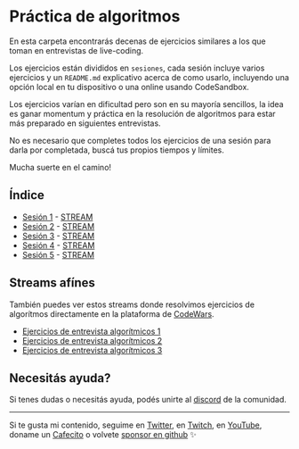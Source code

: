 # Práctica de algoritmos

En esta carpeta encontrarás decenas de ejercicios similares a los que toman en entrevistas de live-coding.

Los ejercicios están divididos en `sesiones`, cada sesión incluye varios ejercicios y un `README.md` explicativo acerca de como usarlo, incluyendo una opción local en tu dispositivo o una online usando CodeSandbox.

Los ejercicios varían en dificultad pero son en su mayoría sencillos, la idea es ganar momentum y práctica en la resolución de algoritmos para estar más preparado en siguientes entrevistas.

No es necesario que completes todos los ejercicios de una sesión para darla por completada, buscá tus propios tiempos y límites.

Mucha suerte en el camino!

## Índice

- [Sesión 1](./sesion-1/) - [STREAM](https://www.youtube.com/watch?v=W20aHH7F1q8)
- [Sesión 2](./sesion-2/) - [STREAM](https://youtu.be/Mu9kdqCna90)
- [Sesión 3](./sesion-3/) - [STREAM](https://www.youtube.com/watch?v=EdqCkmJsmi4)
- [Sesión 4](./sesion-4/) - [STREAM](https://youtu.be/LW681EfHZFc)
- [Sesión 5](./sesion-5/) - [STREAM](https://youtu.be/dnQfXgGR06o)

## Streams afínes

También puedes ver estos streams donde resolvimos ejercicios de algorítmos directamente en la plataforma de [CodeWars](https://codewars.com).

- [Ejercicios de entrevista algorítmicos 1](https://youtu.be/BvjGztdb30E)
- [Ejercicios de entrevista algorítmicos 2](https://youtu.be/aCwW6ATxLZ4)
- [Ejercicios de entrevista algorítmicos 3](https://youtu.be/lA09l0Q1UDQ)

## Necesitás ayuda?

Si tenes dudas o necesitás ayuda, podés unirte al [discord](https://discord.goncy.dev) de la comunidad.

---

Si te gusta mi contenido, seguime en [Twitter](https://twitter.gonzalopozzo.com), en [Twitch](https://twitch.gonzalopozzo.com), en [YouTube](https://youtube.gonzalopozzo.com), doname un [Cafecito](https://cafecito.gonzalopozzo.com) o volvete [sponsor en github](https://github.com/sponsors/goncy) ✨

